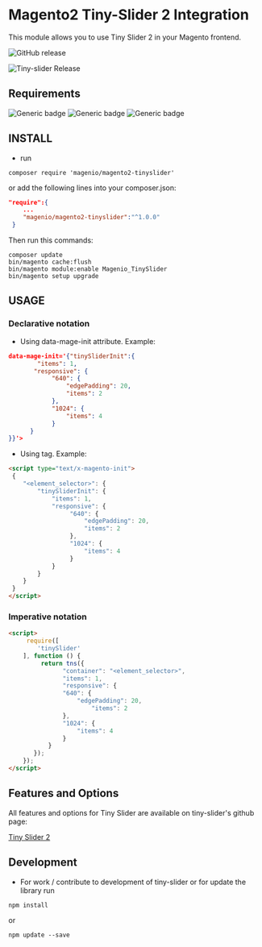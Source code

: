 # Magento2 Tiny-Slider 2 Integration
This module allows you to use Tiny Slider 2 in your Magento frontend.

![GitHub release](https://img.shields.io/github/release/magenio-it/magento2-tinyslider.svg?label=Magento2%20TinySlider)

![Tiny-slider Release](https://img.shields.io/github/release/ganlanyuan/tiny-slider.svg?label=Tiny%20slider%20version)
 
## Requirements 

![Generic badge](https://img.shields.io/badge/Magento-%5Ev2.2.0-red)
![Generic badge](https://img.shields.io/badge/Magento%20composer%20installer-*-yellow)
![Generic badge](https://img.shields.io/badge/PHP-^7.1-purple)
 
## INSTALL
- run 
```shell script
composer require 'magenio/magento2-tinyslider'
```
or add the following lines into your composer.json:
```json
"require":{
    ...
    "magenio/magento2-tinyslider":"^1.0.0"
 }
```
Then run this commands:
 ```shell script
composer update
bin/magento cache:flush
bin/magento module:enable Magenio_TinySlider
bin/magento setup upgrade
 ```
 
## USAGE

### Declarative notation

- Using data-mage-init attribute. 
Example:
```json
data-mage-init='{"tinySliderInit":{ 
        "items": 1,
       "responsive": {
            "640": {
                "edgePadding": 20,
                "items": 2
            },
            "1024": {
                "items": 4
            }
      } 
}}'>
```
- Using <script type="text/x-magento-init"> ... </script> tag. Example:
```html
<script type="text/x-magento-init">
 {
    "<element_selector>": {
        "tinySliderInit": {
            "items": 1,
            "responsive": {
                 "640": {
                     "edgePadding": 20,
                     "items": 2
                 },
                 "1024": {
                     "items": 4
                 }
            } 
        }
    }
 }
</script>
```

### Imperative notation
```html
<script>
     require([
        'tinySlider'
    ], function () {
         return tns({
               "container": "<element_selector>",
               "items": 1,
               "responsive": {
               "640": {
                   "edgePadding": 20,
                       "items": 2
               },
               "1024": {
                   "items": 4
               }
           }
       });
    });
</script>
```

## Features and Options
All features and options for Tiny Slider are available on tiny-slider's github page:

[Tiny Slider 2](http://ganlanyuan.github.io/tiny-slider/)

## Development
- For work / contribute to development of tiny-slider or for update the library run
 ```shell script
npm install
 ```
or 
 ```shell script
npm update --save
 ```
